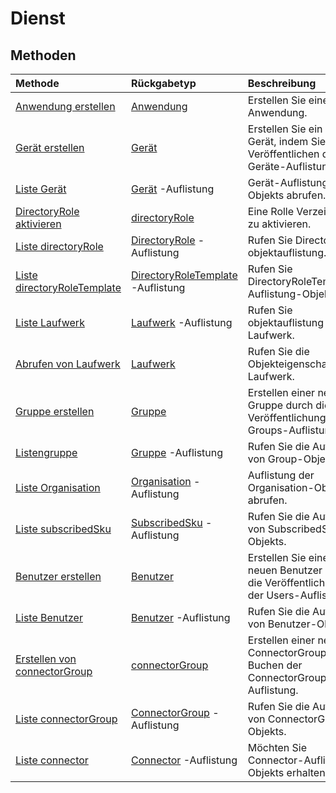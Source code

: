 # <a name="service-root"></a>Dienst


## <a name="methods"></a>Methoden



| Methode           | Rückgabetyp    |Beschreibung|
|:---------------|:--------|:----------|
|[Anwendung erstellen](../api/application_post_extensionproperties.md) |[Anwendung](application.md)| Erstellen Sie eine neue Anwendung.|
|[Gerät erstellen](../api/device_post_devices.md) |[Gerät](device.md)| Erstellen Sie ein neues Gerät, indem Sie das Veröffentlichen der Geräte-Auflistung.|
|[Liste Gerät](../api/device_list.md) | [Gerät](device.md) -Auflistung |Gerät-Auflistung-Objekts abrufen. |
|[DirectoryRole aktivieren](../api/directoryrole_post_directoryroles.md) | [directoryRole](directoryrole.md) |Eine Rolle Verzeichnis zu aktivieren. |
|[Liste directoryRole](../api/directoryrole_list.md) | [DirectoryRole](directoryrole.md) -Auflistung |Rufen Sie DirectoryRole objektauflistung. |
|[Liste directoryRoleTemplate](../api/directoryroletemplate_list.md) | [DirectoryRoleTemplate](directoryroletemplate.md) -Auflistung |Rufen Sie DirectoryRoleTemplate-Auflistung-Objekts. |
|[Liste Laufwerk](../api/drive_list.md) | [Laufwerk](drive.md) -Auflistung |Rufen Sie objektauflistung Laufwerk. |
|[Abrufen von Laufwerk](../api/drive_get.md) | [Laufwerk](drive.md)  |Rufen Sie die Objekteigenschaften Laufwerk. |
|[Gruppe erstellen](../api/group_post_groups.md) |[Gruppe](group.md)| Erstellen einer neuen Gruppe durch die Veröffentlichung auf die Groups-Auflistung.|
|[Listengruppe](../api/group_list.md) | [Gruppe](group.md) -Auflistung |Rufen Sie die Auflistung von Group-Objekts. |
|[Liste Organisation](../api/organization_list.md) | [Organisation](organization.md) -Auflistung |Auflistung der Organisation-Objekts abrufen. |
|[Liste subscribedSku](../api/subscribedsku_list.md) | [SubscribedSku](subscribedsku.md) -Auflistung |Rufen Sie die Auflistung von SubscribedSku-Objekts. |
|[Benutzer erstellen](../api/user_post_users.md) |[Benutzer](user.md)| Erstellen Sie einen neuen Benutzer durch die Veröffentlichung auf der Users-Auflistung.|
|[Liste Benutzer](../api/user_list.md) | [Benutzer](user.md) -Auflistung |Rufen Sie die Auflistung von Benutzer-Objekts. |
|[Erstellen von connectorGroup](../api/connectorgroup_post_connectorgroups.md) |[connectorGroup](connectorgroup.md)|Erstellen einer neuen ConnectorGroup Buchen der ConnectorGroups-Auflistung.|
|[Liste connectorGroup](../api/connectorgroup_list.md) | [ConnectorGroup](connectorgroup.md) -Auflistung |Rufen Sie die Auflistung von ConnectorGroup-Objekts. |
|[Liste connector](../api/connector_list.md) | [Connector](connector.md) -Auflistung |Möchten Sie Connector-Auflistung-Objekts erhalten. |

<!-- uuid: 8fcb5dbc-d5aa-4681-8e31-b001d5168d79
2015-10-25 14:57:30 UTC -->
<!-- {
  "type": "#page.annotation",
  "description": "Service root",
  "keywords": "",
  "section": "documentation",
  "tocPath": ""
}-->
